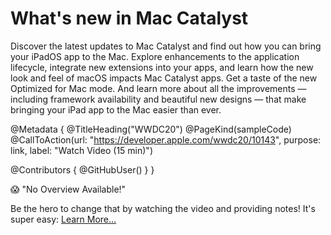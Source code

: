 # What's new in Mac Catalyst

Discover the latest updates to Mac Catalyst and find out how you can bring your iPadOS app to the Mac. Explore enhancements to the application lifecycle, integrate new extensions into your apps, and learn how the new look and feel of macOS impacts Mac Catalyst apps. Get a taste of the new Optimized for Mac mode. And learn more about all the improvements — including framework availability and beautiful new designs — that make bringing your iPad app to the Mac easier than ever.

@Metadata {
   @TitleHeading("WWDC20")
   @PageKind(sampleCode)
   @CallToAction(url: "https://developer.apple.com/wwdc20/10143", purpose: link, label: "Watch Video (15 min)")

   @Contributors {
      @GitHubUser(<replace this with your GitHub handle>)
   }
}

😱 "No Overview Available!"

Be the hero to change that by watching the video and providing notes! It's super easy:
 [Learn More…](https://wwdcnotes.github.io/WWDCNotes/documentation/wwdcnotes/contributing)
